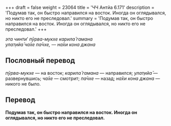 +++
draft = false
weight = 23064
title = 'ЧЧ Антйа 6.171'
description = 'Подумав так, он быстро направился на восток. Иногда он оглядывался, но никто его не преследовал.'
summary = 'Подумав так, он быстро направился на восток. Иногда он оглядывался, но никто его не преследовал.'
+++

_эта чинти_’ _пӯрва-мукхе карила̄ гамана  
улат̣ийа̄ ча̄хе па̄чхе,_ — _на̄хи кона джана_

## Пословный перевод

_пӯрва_\-_мукхе_ — на восток; _карила̄_ _гамана_ — направился; _улат̣ийа̄_ — развернувшись; _ча̄хе_ — смотрит; _па̄чхе_ — назад; _на̄хи_ _кона_ _джана_ — никого не было.

## Перевод

**Подумав так, он быстро направился на восток. Иногда он оглядывался, но никто его не преследовал.**
